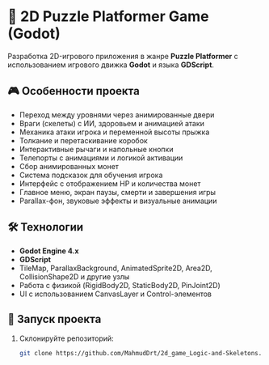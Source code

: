 # 🧩 2D Puzzle Platformer Game (Godot)

Разработка 2D-игрового приложения в жанре **Puzzle Platformer** с использованием игрового движка **Godot** и языка **GDScript**.

## 🎮 Особенности проекта

- Переход между уровнями через анимированные двери
- Враги (скелеты) с ИИ, здоровьем и анимацией атаки
- Механика атаки игрока и переменной высоты прыжка
- Толкание и перетаскивание коробок
- Интерактивные рычаги и напольные кнопки
- Телепорты с анимациями и логикой активации
- Сбор анимированных монет
- Система подсказок для обучения игрока
- Интерфейс с отображением HP и количества монет
- Главное меню, экран паузы, смерти и завершения игры
- Parallax-фон, звуковые эффекты и визуальные анимации

## 🛠️ Технологии

- **Godot Engine 4.x**
- **GDScript**
- TileMap, ParallaxBackground, AnimatedSprite2D, Area2D, CollisionShape2D и другие узлы
- Работа с физикой (RigidBody2D, StaticBody2D, PinJoint2D)
- UI с использованием CanvasLayer и Control-элементов

## 📂 Запуск проекта

1. Склонируйте репозиторий:
   ```bash
   git clone https://github.com/MahmudDrt/2d_game_Logic-and-Skeletons.git

